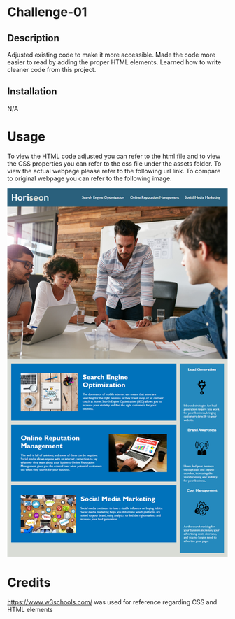 # Challenge-01

## Description

Adjusted existing code to make it more accessible. Made the code more easier to read by adding the proper HTML elements. Learned how to write cleaner code from this project. 

## Installation

N/A

# Usage

To view the HTML code adjusted you can refer to the html file and to view the CSS properties you can refer to the css file under the assets folder. 
To view the actual webpage please refer to the following url link.
To compare to original webpage you can refer to the following image. 

![alt text](Assets/01-html-css-git-homework-demo.png)

# Credits

https://www.w3schools.com/ was used for reference regarding CSS and HTML elements 